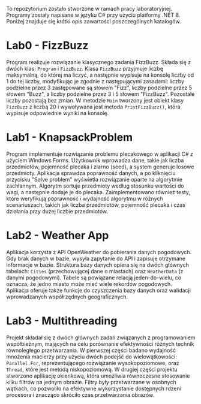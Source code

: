 To repozytorium zostało stworzone w ramach pracy laboratoryjnej. Programy zostały napisane w języku C# przy użyciu platformy .NET 8. Poniżej znajduje się krótki opis zawartości poszczególnych katalogów.

# Lab0 - FizzBuzz

Program realizuje rozwiązanie klasycznego zadania FizzBuzz. Składa się z dwóch klas: `Program` i `FizzBuzz`. Klasa `FizzBuzz` przyjmuje liczbę maksymalną, do której ma liczyć, a następnie wypisuje na konsolę liczby od 1 do tej liczby, modyfikując je zgodnie z następującymi zasadami: liczby podzielne przez 3 zastępowane są słowem "Fizz", liczby podzielne przez 5 słowem "Buzz", a liczby podzielne przez 3 i 5 słowem "FizzBuzz". Pozostałe liczby pozostają bez zmian. W metodzie `Main` tworzony jest obiekt klasy `FizzBuzz` z liczbą 20 i wywoływana jest metoda `PrintFizzBuzz()`, która wypisuje odpowiednie wyniki na konsolę.

# Lab1 - KnapsackProblem

Program implementuje rozwiązanie problemu plecakowego w aplikacji C# z użyciem Windows Forms. Użytkownik wprowadza dane, takie jak liczba przedmiotów, pojemność plecaka i ziarno (seed), a system generuje losowe przedmioty. Aplikacja sprawdza poprawność danych, a po kliknięciu przycisku "Solve problem" wyświetla rozwiązanie oparte na algorytmie zachłannym. Algorytm sortuje przedmioty według stosunku wartości do wagi, a następnie dodaje je do plecaka. Zaimplementowano również testy, które weryfikują poprawność i wydajność algorytmu w różnych scenariuszach, takich jak liczba przedmiotów, pojemność plecaka i czas działania przy dużej liczbie przedmiotów.

# Lab2 - Weather App

Aplikacja korzysta z API OpenWeather do pobierania danych pogodowych. Gdy brak danych w bazie, wysyła zapytanie do API i zapisuje otrzymane informacje w bazie. Struktura bazy danych opiera się na dwóch głównych tabelach: `Cities` (przechowującej dane o miastach) oraz `WeatherData` (z danymi pogodowymi). Tabele są powiązane relacją jeden-do-wielu, co oznacza, że jedno miasto może mieć wiele rekordów pogodowych. Aplikacja oferuje także funkcje do czyszczenia bazy danych oraz walidacji wprowadzanych współrzędnych geograficznych.

# Lab3 - Multithreading

Projekt składał się z dwóch głównych zadań związanych z programowaniem współbieżnym, mających na celu porównanie efektywności różnych technik równoległego przetwarzania. W pierwszej części badano wydajność mnożenia macierzy przy użyciu dwóch podejść do wielowątkowości: `Parallel.For`, reprezentującego rozwiązanie wysokopoziomowe, oraz `Thread`, które jest metodą niskopoziomową. W drugiej części projektu stworzono aplikację okienkową, która umożliwia równoczesne stosowanie kilku filtrów na jednym obrazie. Filtry były przetwarzane w osobnych wątkach, co pozwoliło na efektywne wykorzystanie dostępnych rdzeni procesora i znacząco skróciło czas przetwarzania obrazów. 

